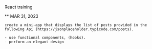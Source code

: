 React training

\*\* MAR 31, 2023

    create a mini-app that displays the list of posts provided in the following Api (https://jsonplaceholder.typicode.com/posts).

    - use functional components, (hooks).
    - perform an elegant design
